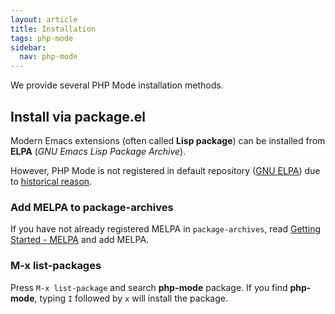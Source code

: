 ```yaml
---
layout: article
title: Installation
tags: php-mode
sidebar:
  nav: php-mode
---
```


We provide several PHP Mode installation methods.

## Install via package.el

Modern Emacs extensions (often called **Lisp package**) can be installed from **ELPA** (*GNU Emacs Lisp Package Archive*).

However, PHP Mode is not registered in default repository ([GNU ELPA]) due to [historical reason][Will GNU Emacs Ever Include php mode?].

### Add MELPA to package-archives

If you have not already registered MELPA in `package-archives`, read [Getting Started - MELPA] and add MELPA.

### M-x list-packages

Press `M-x list-package` and search **php-mode** package.  If you find **php-mode**, typing `I` followed by `x` will install the package.


[Getting Started - MELPA]: https://melpa.org/#/getting-started
[GNU ELPA]: https://elpa.gnu.org/
[MELPA]: https://melpa.org/
[Will GNU Emacs Ever Include php mode?]: https://github.com/emacs-php/php-mode/wiki/Will-GNU-Emacs-Ever-Include-php-mode%3F
